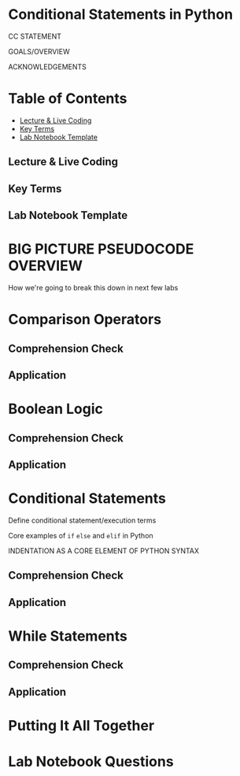 # Conditional Statements in Python

CC STATEMENT

GOALS/OVERVIEW

ACKNOWLEDGEMENTS

# Table of Contents
- [Lecture & Live Coding](#lecture--live-coding)
- [Key Terms](#key-terms)
- [Lab Notebook Template](#lab-notebook-template)

## Lecture & Live Coding

## Key Terms

## Lab Notebook Template



# BIG PICTURE PSEUDOCODE OVERVIEW

How we're going to break this down in next few labs

# Comparison Operators

## Comprehension Check

## Application

# Boolean Logic

## Comprehension Check

## Application

# Conditional Statements 

Define conditional statement/execution terms

Core examples of `if` `else` and `elif` in Python

INDENTATION AS A CORE ELEMENT OF PYTHON SYNTAX

## Comprehension Check

## Application

# While Statements

## Comprehension Check

## Application

# Putting It All Together

# Lab Notebook Questions

